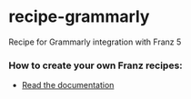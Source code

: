# recipe-grammarly
Recipe for Grammarly integration with Franz 5

### How to create your own Franz recipes:
* [Read the documentation](https://github.com/meetfranz/plugins)
